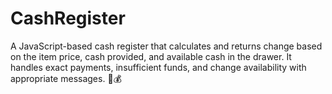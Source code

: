 # CashRegister
A JavaScript-based cash register that calculates and returns change based on the item price, cash provided, and available cash in the drawer. It handles exact payments, insufficient funds, and change availability with appropriate messages. 🚀💰
